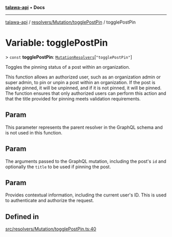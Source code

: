 [**talawa-api**](../../../../README.md) • **Docs**

***

[talawa-api](../../../../modules.md) / [resolvers/Mutation/togglePostPin](../README.md) / togglePostPin

# Variable: togglePostPin

\> `const` **togglePostPin**: [`MutationResolvers`](../../../../types/generatedGraphQLTypes/type-aliases/MutationResolvers.md)\[`"togglePostPin"`\]

Toggles the pinning status of a post within an organization.

This function allows an authorized user, such as an organization admin or super admin, to pin or unpin a post within an organization. If the post is already pinned, it will be unpinned, and if it is not pinned, it will be pinned. The function ensures that only authorized users can perform this action and that the title provided for pinning meets validation requirements.

## Param

This parameter represents the parent resolver in the GraphQL schema and is not used in this function.

## Param

The arguments passed to the GraphQL mutation, including the post's `id` and optionally the `title` to be used if pinning the post.

## Param

Provides contextual information, including the current user's ID. This is used to authenticate and authorize the request.

## Defined in

[src/resolvers/Mutation/togglePostPin.ts:40](https://github.com/PalisadoesFoundation/talawa-api/blob/60937520d7a29ccf883a9c6a7c2d186bae92a81b/src/resolvers/Mutation/togglePostPin.ts#L40)
